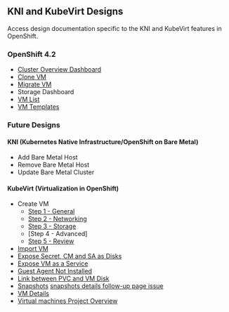 ## KNI and KubeVirt Designs
Access design documentation specific to the KNI and KubeVirt features in OpenShift.

### OpenShift 4.2
- [Cluster Overview Dashboard](http://openshift.github.io/openshift-origin-design/web-console/knikubevirt/cluster-dashboard/cluster-dashboard)
- [Clone VM](http://openshift.github.io/openshift-origin-design/web-console/knikubevirt/clone-vm/clone-vm)
- [Migrate VM](http://openshift.github.io/openshift-origin-design/web-console/knikubevirt/migrate-vm/migrate-vm)
- Storage Dashboard
- [VM List](http://openshift.github.io/openshift-origin-design/web-console/knikubevirt/vm-list/vm-list)
- [VM Templates](http://openshift.github.io/openshift-origin-design/web-console/knikubevirt/vm-templates/vm-templates)


### Future Designs

#### KNI (Kubernetes Native Infrastructure/OpenShift on Bare Metal)
- Add Bare Metal Host
- Remove Bare Metal Host
- Update Bare Metal Cluster

#### KubeVirt (Virtualization in OpenShift)

- Create VM
	- [Step 1 - General](http://openshift.github.io/openshift-origin-design/web-console/knikubevirt/Create-vm/step-1-genaral/wizard-general)
	- [Step 2 - Networking](http://openshift.github.io/openshift-origin-design/web-console/knikubevirt/Create-vm/step-2-networking/create-vm-networking)
	- [Step 3 - Storage](http://openshift.github.io/openshift-origin-design/web-console/knikubevirt/Create-vm/step-3-storage/wizard-storage)
	- [Step 4 - Advanced]
	- [Step 5 - Review](http://openshift.github.io/openshift-origin-design/web-console/knikubevirt/Create-vm/step-5-review/wizard-review.md)
- [Import VM](http://openshift.github.io/openshift-origin-design/web-console/knikubevirt/import-vm/import-vm)
- [Expose Secret, CM and SA as Disks](http://openshift.github.io/openshift-origin-design/web-console/knikubevirt/expose-secret/expose-secret)
- [Expose VM as a Service](http://openshift.github.io/openshift-origin-design/web-console/knikubevirt/expose-vm-as-a-service/expose-vm-as-a-service)
- [Guest Agent Not Installed](http://openshift.github.io/openshift-origin-design/web-console/knikubevirt/guest-agent-not-installed/guest-agent-not-installed)
- [Link between PVC and VM Disk](http://openshift.github.io/openshift-origin-design/web-console/knikubevirt/link-between-PVC-VMdisk/link-between-PVC-VMdisk)
- [Snapshots](http://openshift.github.io/openshift-origin-design/web-console/knikubevirt/snapshots/snapshots) [snapshots details follow-up page issue](https://github.com/openshift/openshift-origin-design/issues/227)
- [VM Details](http://openshift.github.io/openshift-origin-design/web-console/knikubevirt/vm-details/vm-details)
- [Virtual machines Project Overview](http://openshift.github.io/openshift-origin-design/web-console/knikubevirt/openshift-vms-overview/openshift-vms-overview)
